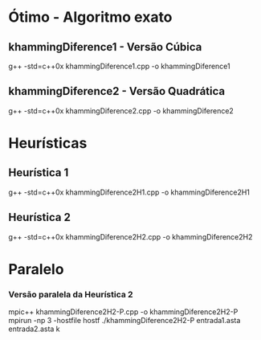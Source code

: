 # Ótimo - Algoritmo exato
## khammingDiference1 - Versão Cúbica
g++ -std=c++0x khammingDiference1.cpp -o khammingDiference1

## khammingDiference2 - Versão Quadrática
g++ -std=c++0x khammingDiference2.cpp -o khammingDiference2

# Heurísticas

## Heurística 1
g++ -std=c++0x khammingDiference2H1.cpp -o khammingDiference2H1

## Heurística 2
g++ -std=c++0x khammingDiference2H2.cpp -o khammingDiference2H2

# Paralelo

### Versão paralela da Heurística 2
mpic++ khammingDiference2H2-P.cpp -o khammingDiference2H2-P
mpirun -np 3 -hostfile hostf ./khammingDiference2H2-P entrada1.asta entrada2.asta k